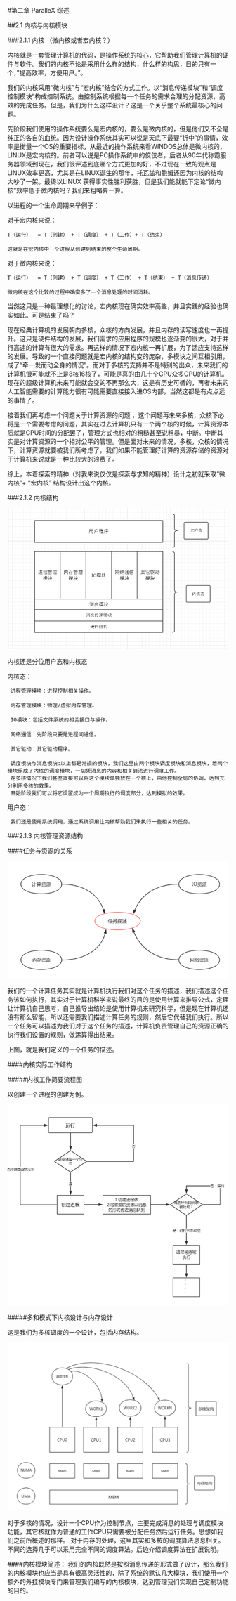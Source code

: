 #第二章  ParalleX 综述

##2.1  内核与内核模块

###2.1.1 内核  （微内核或者宏内核？）
  
内核就是一套管理计算机的代码，是操作系统的核心，它帮助我们管理计算机的硬件与软件。我们的内核不论是采用什么样的结构，什么样的构思，目的只有一个，”提高效率，方便用户。”。

我们的内核采用“微内核”与“宏内核”结合的方式工作。以“消息传递模块”和“调度控制模块”构成控制系统。由控制系统根据每一个任务的需求合理的分配资源，高效的完成任务。但是，我们为什么这样设计？这是一个关乎整个系统最核心的问题。

先阶段我们使用的操作系统要么是宏内核的，要么是微内核的，但是他们又不全是纯正的各自的血统。因为设计操作系统其实可以说是天底下最要“折中”的事情，效率是衡量一个OS的重要指标，从最近的操作系统来看WINDOS总体是微内核的，LINUX是宏内核的。前者可以说是PC操作系统中的佼佼者，后者从90年代称霸服务器领域到现在，我们很评述到底哪个方式更加的好，不过现在一致的观点是LINUX效率更高，尤其是在LINUX诞生的那年，托瓦兹和鲍姆还因为内核的结构大吵了一架。最终以LINUX 获得事实性胜利获胜，但是我们能就能下定论“微内核”效率低于微内核吗？我们来粗略算一算。

以进程的一个生命周期来举例子：

对于宏内核来说：
  
    T（运行）  = T（创建） + T（调度） + T（工作）+ T（结束）
    
    这就是在宏内核中一个进程从创建到结束的整个生命周期。
    
对于微内核来说：

    T（运行）  = T（创建） + T（调度） + T（工作） + T（结束） + T（消息传递）
    
    微内核在这个比较的过程中确实多了一个消息处理的时间消耗。 
    
当然这只是一种最理想化的讨论，宏内核现在确实效率高些，并且实践的经验也确实如此。可是结束了吗？

现在经典计算机的发展朝向多核，众核的方向发展，并且内存的读写速度也一再提升。这只是硬件结构的发展，我们需求的应用程序的规模也逐渐变的很大，对于并行高速的计算有很大的需求。再这样的情况下宏内核一再扩展，为了适应支持这样的发展。导致的一个直接问题就是宏内核的结构变的庞杂，多模块之间互相引用，成了“牵一发而动全身的情况”。而对于多核的支持并不是特别的出众，未来我们的计算机很可能就不止是8核16核了，可能是真的由几十个CPU众多GPU的计算机。现在的超级计算机未来可能就会变的不再那么大，这是有历史可循的，再者未来的人工智能需要的计算能力很有可能需要直接接入进OS内部，当然这都是有点点远的事情了。

接着我们再考虑一个问题关于计算资源的问题 ，这个问题再未来多核，众核下必将是一个需要考虑的问题，其实在过去计算机只有一个两个核的时候，计算资源本质就是CPU时间的分配罢了，管理方式也相对的粗糙甚至说粗暴，中断。中断其实是对计算资源的一个相对公平的管理。但是面对未来的情况，多核，众核的情况下，计算资源就要被我们所考虑了，我们如果不能管理好计算的资源存储的资源对于计算机来说就是一种比较大的浪费了。

综上，本着探索的精神（对我来说仅仅是探索与求知的精神）设计之初就采取“微内核”+ “宏内核” 结构设计出这个内核。

###2.1.2 内核结构

![neihe ](./image/Parallexc.png)

内核还是分位用户态和内核态

内核态：
      
     进程管理模块：进程控制相关操作。
     
     内存管理模块：物理/虚拟内存管理。
     
     IO模块：包括文件系统的相关接口与操作。
     
     网络通信：先阶段只要是进程间通信。
     
     其它驱动：其它驱动程序。
     
     调度模块与消息模块:以上都是常规的模块，我们这里由两个模块调度模块和消息模块，着两个模块组成了内核的调度模块，一切凭消息的内容和相关算法进行调度工作。
     在多核情况下我们甚至直接可以将这个模块单独放在一个核上，由他控制全局的协调，达到充分利用多核的效果。
     开始阶段我们可以将它设置成为一个周期执行的调度部分，达到模拟的效果。
     
用户态：

     我们还是使用系统调用，通过系统调用让内核帮助我们来执行一些相关的任务。
     
###2.1.3 内核管理资源结构

####任务与资源的关系

![任务与资源的描述](./image/kernel_do.png)

我们的一个计算任务其实就是计算机执行我们对这个任务的描述，我们描述这个任务该如何执行，其实对于计算机科学来说最终的目的是使用计算来推导公式，定理让计算机自己思考，自己推导出结论是使用计算机来研究科学，但是现在计算机还没有那么智能，所以还需要我们描述计算任务的规则，然后它代替我们执行。所以一个任务可以描述为我们对于这个任务的描述，计算机负责管理自己的资源正确的执行我们设置的规则，做运算得出结果。

上图，就是我们定义的一个任务的描述。

####内核实际工作结构

#####内核工作简要流程图

以创建一个进程的创建为例。

![kernel_create](./image/kernel_main.png)

#####多和模式下内核设计与内存设计

这是我们为多核调度的一个设计，包括内存结构。

![mcore](./image/more_core.png)

对于多核的情况，设计一个CPU作为控制节点，主要完成消息的处理与调度模块功能，其它核就作为普通的工作CPU只需要被分配任务然后运行任务。思想如我们之前所概述的那样。
对于内存的处理，这里其实和多核的调度算法息息相关。不同的选择几乎可以采用完全不同的调度算法。后边介绍调度算法在扩展说明。


####内核模块简述：
我们的内核既然是按照消息传递的形式做了设计，那么我们的内核模块也应当是具有很高灵活性的，除了系统的默认几大模块，我们使用一个额外的外挂模块专门来管理我们编写的内核模块，达到管理我们实现自己定制功能的目的。


     
